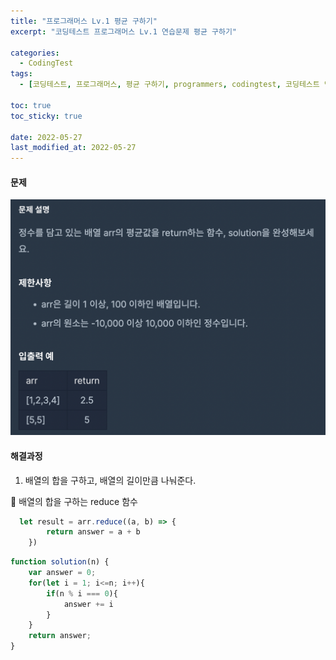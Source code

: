 ```yaml
---
title: "프로그래머스 Lv.1 평균 구하기"
excerpt: "코딩테스트 프로그래머스 Lv.1 연습문제 평균 구하기"

categories:
  - CodingTest
tags:
  - [코딩테스트, 프로그래머스, 평균 구하기, programmers, codingtest, 코딩테스트 연습]

toc: true
toc_sticky: true
 
date: 2022-05-27
last_modified_at: 2022-05-27
---
```


#### 문제
![3](/assets/images/3.png)

#### 해결과정
1. 배열의 합을 구하고, 배열의 길이만큼 나눠준다.

:pushpin: 배열의 합을 구하는 reduce 함수
```javascript
  let result = arr.reduce((a, b) => {
        return answer = a + b
    })
```

```javascript
function solution(n) {
    var answer = 0;
    for(let i = 1; i<=n; i++){
        if(n % i === 0){
            answer += i
        }
    }
    return answer;
}
```
